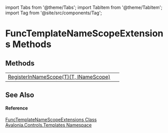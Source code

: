 import Tabs from '@theme/Tabs'; 
import TabItem from '@theme/TabItem'; 
import Tag from '@site/src/components/Tag'; 

# FuncTemplateNameScopeExtensions Methods




## Methods
<table>
<tr>
<td><a href="M_Avalonia_Controls_Templates_FuncTemplateNameScopeExtensions_RegisterInNameScope__1">RegisterInNameScope(T)(T, INameScope)</a></td>
<td> </td>
</tr>
</table>

## See Also


#### Reference
<a href="T_Avalonia_Controls_Templates_FuncTemplateNameScopeExtensions">FuncTemplateNameScopeExtensions Class</a>  
<a href="N_Avalonia_Controls_Templates">Avalonia.Controls.Templates Namespace</a>  
